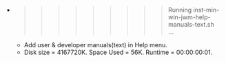 * >>>>>>>>> Running inst-min-win-jwm-help-manuals-text.sh ...
  * Add user & developer manuals(text) in Help menu.
  * Disk size = 4167720K. Space Used = 56K. Runtime = 00:00:00:01.
